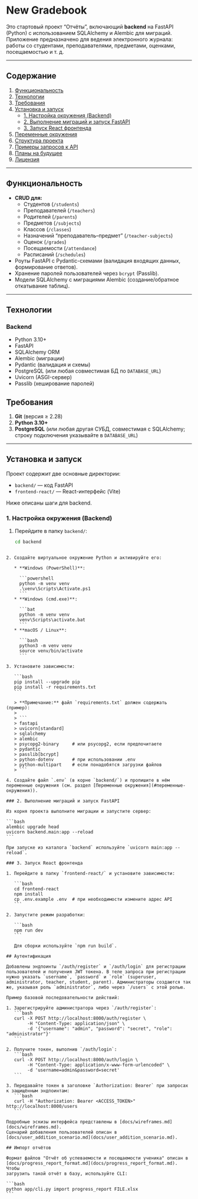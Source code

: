 # New Gradebook

Это стартовый проект “Отчёты”, включающий **backend** на FastAPI (Python) с использованием SQLAlchemy и Alembic для миграций. Приложение предназначено для ведения электронного журнала: работы со студентами, преподавателями, предметами, оценками, посещаемостью и т. д.

---

## Содержание

1. [Функциональность](#функциональность)  
2. [Технологии](#технологии)  
3. [Требования](#требования)  
4. [Установка и запуск](#установка-и-запуск)  
   - [1. Настройка окружения (Backend)](#1-настройка-окружения-backend)  
   - [2. Выполнение миграций и запуск FastAPI](#2-выполнение-миграций-и-запуск-fastapi)
   - [3. Запуск React фронтенда](#3-запуск-react-фронтенда)
5. [Переменные окружения](#переменные-окружения)  
6. [Структура проекта](#структура-проекта)  
7. [Примеры запросов к API](#примеры-запросов-к-api)  
8. [Планы на будущее](#планы-на-будущее)  
9. [Лицензия](#лицензия)

---

## Функциональность

- **CRUD для:**
  - Студентов (`/students`)
  - Преподавателей (`/teachers`)
  - Родителей (`/parents`)
  - Предметов (`/subjects`)
  - Классов (`/classes`)
  - Назначений “преподаватель–предмет” (`/teacher-subjects`)
  - Оценок (`/grades`)
  - Посещаемости (`/attendance`)
  - Расписаний (`/schedules`)
- Роуты FastAPI с Pydantic-схемами (валидация входящих данных, формирование ответов).
- Хранение паролей пользователей через `bcrypt` (Passlib).
- Модели SQLAlchemy с миграциями Alembic (создание/обратное откатывание таблиц).

---

## Технологии

### Backend

- Python 3.10+  
- FastAPI  
- SQLAlchemy ORM  
- Alembic (миграции)  
- Pydantic (валидация и схемы)  
- PostgreSQL (или любая совместимая БД по `DATABASE_URL`)  
- Uvicorn (ASGI-сервер)  
- Passlib (хеширование паролей)


## Требования

1. **Git** (версия ≥ 2.28)  
2. **Python 3.10+**  
3. **PostgreSQL** (или любая другая СУБД, совместимая с SQLAlchemy; строку подключения указывайте в `DATABASE_URL`)  

---

## Установка и запуск

Проект содержит две основные директории:
- `backend/` — код FastAPI
- `frontend-react/` — React-интерфейс (Vite)

Ниже описаны шаги для backend.

### 1. Настройка окружения (Backend)

1. Перейдите в папку `backend/`:
   ```bash
   cd backend
````

2. Создайте виртуальное окружение Python и активируйте его:

   * **Windows (PowerShell)**:

     ```powershell
     python -m venv venv
     .\venv\Scripts\Activate.ps1
     ```
   * **Windows (cmd.exe)**:

     ```bat
     python -m venv venv
     venv\Scripts\activate.bat
     ```
   * **macOS / Linux**:

     ```bash
     python3 -m venv venv
     source venv/bin/activate
     ```

3. Установите зависимости:

   ```bash
   pip install --upgrade pip
   pip install -r requirements.txt
   ```

   > **Примечание:** файл `requirements.txt` должен содержать (пример):
   >
   > ```
   > fastapi
   > uvicorn[standard]
   > sqlalchemy
   > alembic
   > psycopg2-binary     # или psycopg2, если предпочитаете
   > pydantic
   > passlib[bcrypt]
   > python-dotenv       # при использовании .env
   > python-multipart    # если понадобятся загрузки файлов
   > ```

4. Создайте файл `.env` (в корне `backend/`) и пропишите в нём переменные окружения (см. раздел [Переменные окружения](#переменные-окружения)).

### 2. Выполнение миграций и запуск FastAPI

Из корня проекта выполните миграции и запустите сервер:

```bash
alembic upgrade head
uvicorn backend.main:app --reload
```

При запуске из каталога `backend` используйте `uvicorn main:app --reload`.

### 3. Запуск React фронтенда

1. Перейдите в папку `frontend-react/` и установите зависимости:

   ```bash
   cd frontend-react
   npm install
   cp .env.example .env  # при необходимости измените адрес API
   ```

2. Запустите режим разработки:

   ```bash
   npm run dev
   ```

   Для сборки используйте `npm run build`.

## Аутентификация

Добавлены эндпоинты `/auth/register` и `/auth/login` для регистрации пользователей и получения JWT токена. В теле запроса при регистрации нужно указать `username`, `password` и `role` (superuser, administrator, teacher, student, parent). Администраторы создаются так же, указывая роль `administrator`, либо через `/users` с этой ролью.

Пример базовой последовательности действий:

1. Зарегистрируйте администратора через `/auth/register`:
   ```bash
   curl -X POST http://localhost:8000/auth/register \
        -H "Content-Type: application/json" \
        -d '{"username": "admin", "password": "secret", "role": "administrator"}'
   ```

2. Получите токен, выполнив `/auth/login`:
   ```bash
   curl -X POST http://localhost:8000/auth/login \
        -H "Content-Type: application/x-www-form-urlencoded" \
        -d 'username=admin&password=secret'
   ```

3. Передавайте токен в заголовке `Authorization: Bearer` при запросах к защищённым эндпоинтам:
   ```bash
   curl -H "Authorization: Bearer <ACCESS_TOKEN>" http://localhost:8000/users
   ```

Подробные эскизы интерфейса представлены в [docs/wireframes.md](docs/wireframes.md).
Сценарий добавления пользователей описан в [docs/user_addition_scenario.md](docs/user_addition_scenario.md).

## Импорт отчётов

Формат файлов "Отчёт об успеваемости и посещаемости ученика" описан в
[docs/progress_report_format.md](docs/progress_report_format.md). Чтобы
загрузить такой отчёт в базу, используйте CLI:

```bash
python app/cli.py import progress_report FILE.xlsx
```
